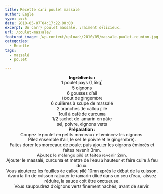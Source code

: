 ```yaml
---
title: Recette cari poulet massalé
author: Eagle
type: post
date: 2010-05-07T04:17:22+00:00
excerpt: Un carry poulet massalé, vraiment délicieux.
url: /poulet-massale/
featured_image: /wp-content/uploads/2010/05/massale-poulet-reunion.jpg
categories:
  - Recette
tags:
  - massalé
  - poulet

---
```

<center>
  <strong>Ingrédients :</strong>
</center>


  


<center>
  1 poulet pays (1,5kg)<br /> 5 oignons<br /> 6 gousses d&rsquo;ail<br /> 1 bout de gingembre<br /> 6 cuillères à soupe de massalé<br /> 2 branches de callou pilé<br /> 1cuil à café de curcuma<br /> 1/2 sachet de tamarin en pâte<br /> sel, poivre, oignons verts
</center>


  


<center>
  <strong>Préparation :</strong>
</center>


  


<center>
  Coupez le poulet en petits morceaux et émincez les oignons.<br /> Pilez ensemble (l&rsquo;ail, le sel, le poivre et le gingembre).<br /> Faites dorer les morceaux de poulet puis ajouter les oignons émincés et faites revenir 3mn.<br /> Ajoutez le mélange pilé et faites revenir 2mn.<br /> Ajouter le massalé, curcuma et mettre de l&rsquo;eau à hauteur et faire cuire à feu doux.<br /> Vous ajouterez les feuilles de callou pilé 10mn après le début de la cuisson.<br /> Avant la fin de cuisson rajouter le tamarin dilué dans un peu d&rsquo;eau, laissez réduire, la sauce doit être onctueuse.<br /> Vous saupoudrez d&rsquo;oignons verts finement hachés, avant de servir.
</center>